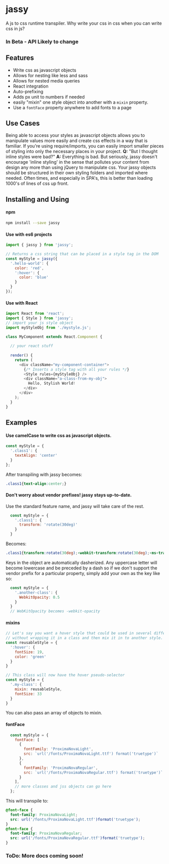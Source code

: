 # jassy
A js to css runtime transpiler. Why write your css in css when you can write css in js?

### In Beta - API Likely to change

## Features

* Write css as javascript objects
* Allows for nesting like less and sass
* Allows for nested media queries
* React integration
* Auto-prefixing
* Adds px unit to numbers if needed
* easily "mixin" one style object into another with a `mixin` property.
* Use a `fontFace` property anywhere to add fonts to a page

## Use Cases

Being able to access your styles as javascript objects allows you to manipulate values more easily and create css effects in a way that is familiar. If you're using require/imports, you can easily import smaller pieces of styling into only the necessary places in your project. **Q:** "But I thought inline styles were bad?" **A:** Everything is bad. But seriously, jassy doesn't encourage 'inline styling' in the sense that pollutes your content from design any more than using jQuery to manipulate css. Your jassy objects should be structured in their own styling folders and imported where needed. Often times, and especially in SPA's, this is better than loading 1000's of lines of css up front. 

## Installing and Using

#### npm
```bash
npm install --save jassy
```

#### Use with es6 projects
```javascript
import { jassy } from 'jassy';

// Returns a css string that can be placed in a style tag in the DOM
const myStyle = jassy({ 
  '.hello-world': {
    color: 'red',
    ':hover': {
      color: 'blue'
    }
  }
});
```

#### Use with React
```javascript
import React from 'react';
import { Style } from 'jassy';
// import your js style object
import myStyleObj from './mystyle.js';

class MyComponent extends React.Component {
  
  // your react stuff
  
  render() {
    return (
      <div className="my-component-container">
        {/* Inserts a style tag with all your rules */}
        <Style rules={myStyleObj} />
        <div className="a-class-from-my-obj">
          Hello, Stylish World!
        </div>
      </div>
    );
  }
}

```


## Examples

#### Use camelCase to write css as javascript objects.

```javascript
const myStyle = {
  '.class1': {
    textAlign: 'center'
  }
};
```

After transpiling with jassy becomes:

```css
.class1{text-align:center;}
```

#### Don't worry about vendor prefixes! jassy stays up-to-date.

Use the standard feature name, and jassy will take care of the rest.

```javascript
  const myStyle = {
    '.class1': {
      transform: 'rotate(30deg)'
    }
  }
```

Becomes:

```css
.class1{transform:rotate(30deg);-webkit-transform:rotate(30deg);-ms-transform:rotate(30deg);}
```

Keys in the object are automatically dasherized. Any uppercase letter will become lowercase and be preceded by a dash so if we don't support the vendor prefix for a particular property, simply add your own as the key like so:
```javascript
  const myStyle = {
    '.another-class': {
      WebkitOpacity: 0.5
    }
  }
  // WebKitOpacity becomes -webkit-opacity
```

#### mixins

```javascript
// Let's say you want a hover style that could be used in several different classes. Define a style object
// without wrapping it in a class and then mix it in to another style.
const reusableStyle = {
  ':hover': {
    fontSize: 19,
    color: 'green'
  }
}

// This class will now have the hover pseudo-selector
const myStyle = {
  '.my-class': {
    mixin: reusableStyle,
    fontSize: 33
  }
}
```

You can also pass an array of objects to mixin.

#### fontFace

```javascript
  const myStyle = {
    fontFace: [
      {
        fontFamily: 'ProximaNovaLight',
        src: `url('/fonts/ProximaNovaLight.ttf') format('truetype')`
      },
      {
        fontFamily: 'ProximaNovaRegular',
        src: `url('/fonts/ProximaNovaRegular.ttf') format('truetype')`
      }
    ],
    // more classes and jss objects can go here
  };
```

This will transpile to:
```css
@font-face {
  font-family: ProximaNovaLight;
  src: url('/fonts/ProximaNovaLight.ttf')format('truetype');
}
@font-face {
  font-family: ProximaNovaRegular;
  src: url('/fonts/ProximaNovaRegular.ttf')format('truetype');
}
```

### ToDo: More docs coming soon!
